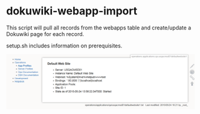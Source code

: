 # dokuwiki-webapp-import

This script will pull all records from the webapps table and create/update a Dokuwiki page for each record.

setup.sh includes information on prerequisites.


![Autogenerated Dokuwiki page](screenshot0-1.png?raw=true "screenshot0-1")
